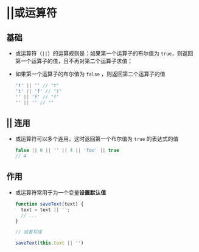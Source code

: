 # ||或运算符

## 基础

*   或运算符（`||`）的运算规则是：如果第一个运算子的布尔值为 `true`，则返回第一个运算子的值，且不再对第二个运算子求值；

*   如果第一个运算子的布尔值为 `false` ，则返回第二个运算子的值

    ```javascript
    't' || '' // "t"
    't' || 'f' // "t"
    '' || 'f' // "f"
    '' || '' // ""
    ```

## || 连用

*   或运算符可以多个连用，这时返回第一个布尔值为 `true` 的表达式的值

    ```javascript
    false || 0 || '' || 4 || 'foo' || true
    // 4
    ```

## 作用

*   或运算符常用于为一个变量**设置默认值**

    ```javascript
    function saveText(text) {
      text = text || '';
      // ...
    }

    // 或者写成

    saveText(this.text || '')
    ```
